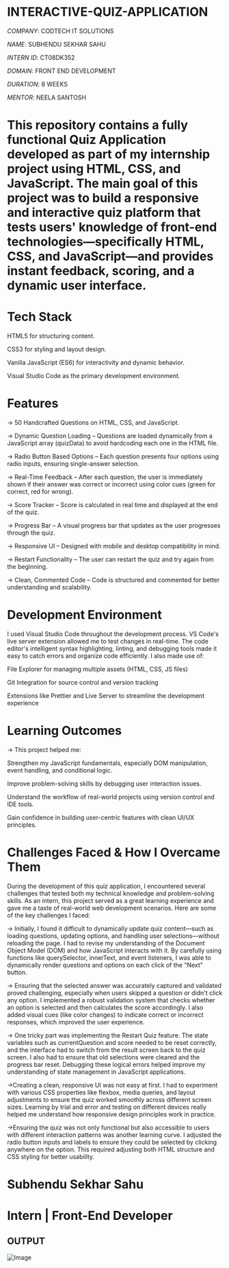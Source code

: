 # INTERACTIVE-QUIZ-APPLICATION

*COMPANY*: CODTECH IT SOLUTIONS

*NAME*: SUBHENDU SEKHAR SAHU

*INTERN ID*: CT08DK352

*DOMAIN*: FRONT END DEVELOPMENT

*DURATION*: 8 WEEKS

*MENTOR*: NEELA SANTOSH

# This repository contains a fully functional Quiz Application developed as part of my internship project using HTML, CSS, and JavaScript. The main goal of this project was to build a responsive and interactive quiz platform that tests users' knowledge of front-end technologies—specifically HTML, CSS, and JavaScript—and provides instant feedback, scoring, and a dynamic user interface.

# Tech Stack
  
HTML5 for structuring content.

CSS3 for styling and layout design.

Vanilla JavaScript (ES6) for interactivity and dynamic behavior.

Visual Studio Code as the primary development environment.

# Features
  
-> 50 Handcrafted Questions on HTML, CSS, and JavaScript.

-> Dynamic Question Loading – Questions are loaded dynamically from a JavaScript array (quizData) to avoid hardcoding each one in the HTML file.

-> Radio Button Based Options – Each question presents four options using radio inputs, ensuring single-answer selection.

-> Real-Time Feedback – After each question, the user is immediately shown if their answer was correct or incorrect using color cues (green for correct, red for wrong).

-> Score Tracker – Score is calculated in real time and displayed at the end of the quiz.

-> Progress Bar – A visual progress bar that updates as the user progresses through the quiz.

-> Responsive UI – Designed with mobile and desktop compatibility in mind.

-> Restart Functionality – The user can restart the quiz and try again from the beginning.

-> Clean, Commented Code – Code is structured and commented for better understanding and scalability.

# Development Environment

I used Visual Studio Code throughout the development process. VS Code's live server extension allowed me to test changes in real-time. The code editor's intelligent syntax highlighting, linting, and debugging tools made it easy to catch errors and organize code efficiently. I also made use of:

File Explorer for managing multiple assets (HTML, CSS, JS files)

Git Integration for source control and version tracking

Extensions like Prettier and Live Server to streamline the development experience

# Learning Outcomes

-> This project helped me:

Strengthen my JavaScript fundamentals, especially DOM manipulation, event handling, and conditional logic.

Improve problem-solving skills by debugging user interaction issues.

Understand the workflow of real-world projects using version control and IDE tools.

Gain confidence in building user-centric features with clean UI/UX principles.

# Challenges Faced & How I Overcame Them
During the development of this quiz application, I encountered several challenges that tested both my technical knowledge and problem-solving skills. As an intern, this project served as a great learning experience and gave me a taste of real-world web development scenarios. Here are some of the key challenges I faced:

-> Initially, I found it difficult to dynamically update quiz content—such as loading questions, updating options, and handling user selections—without reloading the page. I had to revise my understanding of the Document Object Model (DOM) and how JavaScript interacts with it. By carefully using functions like querySelector, innerText, and event listeners, I was able to dynamically render questions and options on each click of the "Next" button.

-> Ensuring that the selected answer was accurately captured and validated proved challenging, especially when users skipped a question or didn't click any option. I implemented a robust validation system that checks whether an option is selected and then calculates the score accordingly. I also added visual cues (like color changes) to indicate correct or incorrect responses, which improved the user experience.

-> One tricky part was implementing the Restart Quiz feature. The state variables such as currentQuestion and score needed to be reset correctly, and the interface had to switch from the result screen back to the quiz screen. I also had to ensure that old selections were cleared and the progress bar reset. Debugging these logical errors helped improve my understanding of state management in JavaScript applications.

->Creating a clean, responsive UI was not easy at first. I had to experiment with various CSS properties like flexbox, media queries, and layout adjustments to ensure the quiz worked smoothly across different screen sizes. Learning by trial and error and testing on different devices really helped me understand how responsive design principles work in practice.

->Ensuring the quiz was not only functional but also accessible to users with different interaction patterns was another learning curve. I adjusted the radio button inputs and labels to ensure they could be selected by clicking anywhere on the option. This required adjusting both HTML structure and CSS styling for better usability.

# Subhendu Sekhar Sahu
# Intern | Front-End Developer

## OUTPUT

![Image](https://github.com/user-attachments/assets/d21eb558-e4f7-4181-9bcd-05ea1b3e3ca0)
